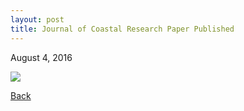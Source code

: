 ```yaml
---
layout: post
title: Journal of Coastal Research Paper Published
---
```

August 4, 2016

<img src="https://static.wixstatic.com/media/d19f46_99e2fa9ede2149dd83d978c8f28ff5b2~mv2.png/v1/fill/w_608,h_291,al_c,lg_1,q_80/d19f46_99e2fa9ede2149dd83d978c8f28ff5b2~mv2.webp">

[Back](https://finitetsai.github.io/)

